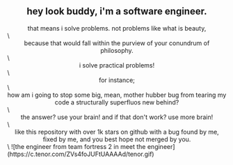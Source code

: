 ## <center>hey look buddy, i'm a software engineer.</center>
<center>that means i solve problems. not problems like what is beauty,</center>\
<center>because that would fall within the purview of your conundrum of philosophy.</center>\
<center>i solve practical problems!</center>\
<center>for instance;</center>\
<center>how am i going to stop some big, mean, mother hubber bug from tearing my code a structurally superfluos new behind?</center>\
<center>the answer? use your brain! and if that don't work? use more brain!</center>\
<center>like this repository with over 1k stars on github with a bug found by me, fixed by me, and you best hope not merged by you.</center>\
![the engineer from team fortress 2 in meet the engineer](https://c.tenor.com/ZVs4foJUFtUAAAAd/tenor.gif)
